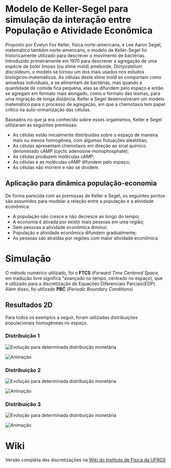 # Modelo de Keller-Segel para simulação da interação entre População e Atividade Econômica

Proposto por Evelyn Fox Keller, física norte-americana, e Lee Aaron Segel, matemático também norte-americano, o modelo de Keller-Segel foi historicamente utilizado para descrever o movimento de bactérias. Introduzido primeiramente em 1970 para descrever a agregação de uma espécie de bolor limoso (ou slime mold) ameboide, Dictyostelium discoideum, o modelo se tornou um dos mais usados nos estudos biológicos-matemáticos. As células deste slime mold se comportam como amoebas individuais, e se alimentam de bactérias, mas quando a quantidade de comida fica pequena, elas se difundem pelo espaço e então se agregam em formato mais alongado, como o formato das lesmas, para uma migração de longa distância. Keller e Segel desenvolveram um modelo matemático para o processo de agregação, em que a chemotaxis tem papel crítico na auto-ormanização das células.

Baseados no que já era conhecido sobre esses organismos, Keller e Segel utilizaram as seguintes premissas:
* As células estão inicialmente distribuídas sobre o espaço de maneira mais ou menos homogênea, com algumas flutuações aleatótias;
* As células apresentam chemotaxis em direção ao sinal químico denominado cAMP (cyclic adenosine monophosphate);
* As células produzem moléculas cAMP;
* As células e as moléculas cAMP difundem pelo espaço;
* As células não morrem e não se dividem.

## Aplicação para dinâmica população-economia
De forma parecida com as premissas de Keller e Segel, os seguintes pontos são assumidos para modelar a relação entre a população e a atividade econômica:
* A população não cresce e não decresce ao longo do tempo;
* A economia é ativada por existir mais pessoas em uma região;
* Sem pessoas a atividade econômica diminui;
* População e atividade econômica difundem gradualmente;
* As pessoas são atraídas por regiões com maior atividade econômica.

# Simulação
O método numérico utilizado, foi o **FTCS** (*Forward Time Centered Space*, em tradução livre significa "avançado no tempo, centrado no espaço), que é utilizado para a discretização de Equações Diferenciais Parciais(EDP). Além disso, foi utilizado **PBC** (*Periodic Boundary Conditions*)

## Resultados 2D
Para todos os exemplos a seguir, foram utilizadas distribuições populacionais homogêneas no espaço.

### Distribuição 1
![Evolução para determinada distribuição monetária][dist1-2d]

[dist1-2d]:https://github.com/leonardob17/keller-segel/blob/main/imagens/comparacao_tempos.png

![Animação][dist1-2d-gif]

[dist1-2d-gif]:https://github.com/leonardob17/keller-segel/blob/main/imagens/dinamica_pop_eco_2d.gif

### Distribuição 2
![Evolução para determinada distribuição monetária][dist2-2d]

[dist2-2d]:https://github.com/leonardob17/keller-segel/blob/main/imagens/comparacao_tempos_dinheiro_desuniforme.png

![Animação][dist2-2d-gif]

[dist2-2d-gif]:https://github.com/leonardob17/keller-segel/blob/main/imagens/dinamica_pop_eco_2d_dinheiro_desuniform.gif

### Distribuição 3
![Evolução para determinada distribuição monetária][dist3-2d]

[dist3-2d]:https://github.com/leonardob17/keller-segel/blob/main/imagens/comparacao_tempos_pop_uniforme_sem_dinheiro.png

![Animação][dist3-2d-gif]

[dist3-2d-gif]:https://github.com/leonardob17/keller-segel/blob/main/imagens/dinamica_pop_eco_2d_pop_uniforme_sem_dinheiro.gif

# Wiki
Versão completa das discretizações na [Wiki do Instituto de Física da UFRGS](https://fiscomp.if.ufrgs.br/index.php/Modelo_de_Keller-Segel_para_rela%C3%A7%C3%A3o_popula%C3%A7%C3%A3o-economia)
